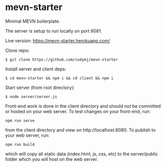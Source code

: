 # mevn-starter
Minimal MEVN boilerplate.

The server is setup to run locally on port 8081.

Live version:  <a href="https://mevn-starter.herokuapp.com/">https://mevn-starter.herokuapp.com/</a>

Clone repo:
```
$ git clone https://github.com/codymj/mevn-starter
```

Install server and client deps:
```
$ cd mevn-starter && npm i && cd client && npm i
```

Start server (from root directory):
```
$ node server/server.js
```

Front-end work is done in the client directory and should not be committed or
hosted on your web server. To test changes on your front-end, run:
```
npm run serve
```
from the client directory and view on http://localhost:8080. To publish to your
web server, run:
```
npm run build
```
which will copy all static data (index.html, js, css, etc) to the server/public
folder which you will host on the web server.
